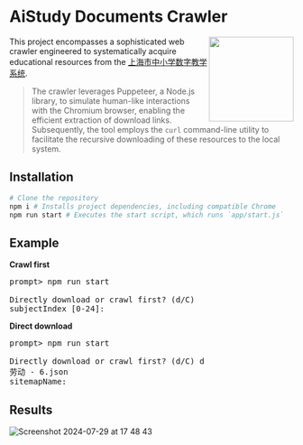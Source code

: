 # AiStudy Documents Crawler

<img src="https://github.com/user-attachments/assets/078b8b2f-1069-4e8c-a0c5-ab66112c6794" height="150" align="right"/>

This project encompasses a sophisticated web crawler engineered to systematically acquire educational resources from the [上海市中小学数字教学系统](https://sz-api.ai-study.net/).

> The crawler leverages Puppeteer, a Node.js library, to simulate human-like interactions with the Chromium browser, enabling the efficient extraction of download links.
> Subsequently, the tool employs the `curl` command-line utility to facilitate the recursive downloading of these resources to the local system.

## Installation

```bash
# Clone the repository
npm i # Installs project dependencies, including compatible Chrome
npm run start # Executes the start script, which runs `app/start.js`
```

## Example

**Crawl first**

<pre>
prompt> npm run start

Directly download or crawl first? (d/C)
subjectIndex [0-24]:
</pre>

**Direct download**

<pre>
prompt> npm run start

Directly download or crawl first? (d/C) d
劳动 - 6.json
sitemapName:
</pre>

## Results

![Screenshot 2024-07-29 at 17 48 43](https://github.com/user-attachments/assets/f516517a-6561-4987-a64a-800955339ebf)
